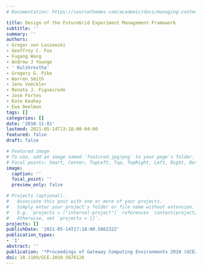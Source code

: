 ```yaml
---
# Documentation: https://sourcethemes.com/academic/docs/managing-content/

title: Design of the FutureGrid Experiment Management Framework
subtitle: ''
summary: ''
authors:
- Gregor von Laszewski
- Geoffrey C. Fox
- Fugang Wang
- Andrew J Younge
- ' Kulshrestha'
- Gregory G. Pike
- Warren Smith
- Jens Voeckler
- Renato J. Figueiredo
- Jose Fortes
- Kate Keahey
- Ewa Deelman
tags: []
categories: []
date: '2010-11-01'
lastmod: 2021-05-14T13:18:00-04:00
featured: false
draft: false

# Featured image
# To use, add an image named `featured.jpg/png` to your page's folder.
# Focal points: Smart, Center, TopLeft, Top, TopRight, Left, Right, BottomLeft, Bottom, BottomRight.
image:
  caption: ''
  focal_point: ''
  preview_only: false

# Projects (optional).
#   Associate this post with one or more of your projects.
#   Simply enter your project's folder or file name without extension.
#   E.g. `projects = ["internal-project"]` references `content/project/deep-learning/index.md`.
#   Otherwise, set `projects = []`.
projects: []
publishDate: '2021-05-14T17:18:00.586232Z'
publication_types:
- '1'
abstract: ''
publication: '*Proceedings of Gateway Computing Environments 2010 (GCE2010) at SC10*'
doi: 10.1109/GCE.2010.5676126
---
```

